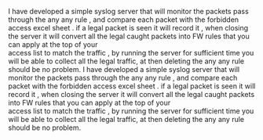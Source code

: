 I have developed a simple syslog server that will monitor the packets pass through the any any rule , and compare each packet with the forbidden access excel sheet .
if a legal packet is seen it will record it , when closing the server it will convert all the legal caught packets into FW rules that you can apply at the top of your \
access list to match the traffic  , by running the server for sufficient time you will be able to collect all the legal traffic, at then deleting the any any rule should be no problem.
I have developed a simple syslog server that will monitor the packets pass through the any any rule , and compare each packet with the forbidden access excel sheet .
if a legal packet is seen it will record it , when closing the server it will convert all the legal caught packets into FW rules that you can apply at the top of your \
access list to match the traffic  , by running the server for sufficient time you will be able to collect all the legal traffic, at then deleting the any any rule should be no problem.
